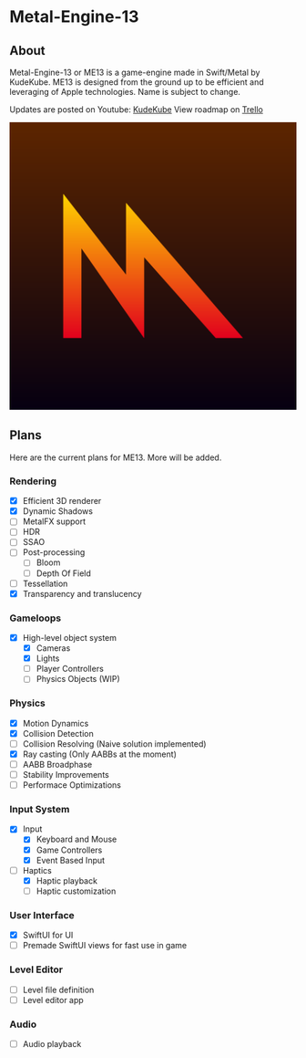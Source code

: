 # Metal-Engine-13

## About ##
Metal-Engine-13 or ME13 is a game-engine made in Swift/Metal by KudeKube. ME13 is designed from the ground up to be efficient and leveraging of Apple technologies. Name is subject to change.

Updates are posted on Youtube: [KudeKube](https://www.youtube.com/channel/UCXDI-MFA_Gp8vXyaJ80Zc5Q)
View roadmap on [Trello](https://trello.com/b/eskU0MZE/metal-engine-13)

![Logo](MetalEngine.png)

## Plans ##
Here are the current plans for ME13. More will be added.

### Rendering ###
- [x] Efficient 3D renderer
- [x] Dynamic Shadows
- [ ] MetalFX support
- [ ] HDR 
- [ ] SSAO
- [ ] Post-processing
    - [ ] Bloom
    - [ ] Depth Of Field
- [ ] Tessellation
- [x] Transparency and translucency

### Gameloops ###
- [x] High-level object system
    - [x] Cameras
    - [x] Lights
    - [ ] Player Controllers
    - [ ] Physics Objects (WIP)

### Physics ###
- [x] Motion Dynamics
- [x] Collision Detection
- [ ] Collision Resolving (Naive solution implemented)
- [x] Ray casting (Only AABBs at the moment)
- [ ] AABB Broadphase
- [ ] Stability Improvements
- [ ] Performace Optimizations
 
### Input System ###
- [x] Input
    - [x] Keyboard and Mouse
    - [x] Game Controllers
    - [x] Event Based Input
- [ ] Haptics
    - [x] Haptic playback
    - [ ] Haptic customization

### User Interface ###
- [x] SwiftUI for UI
- [ ] Premade SwiftUI views for fast use in game

### Level Editor ###
- [ ] Level file definition
- [ ] Level editor app
    
### Audio ###
- [ ] Audio playback
